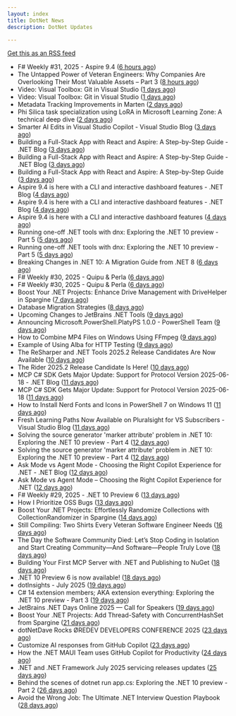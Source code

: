 ```yaml
---
layout: index
title: DotNet News
description: DotNet Updates

---
```


[Get this as an RSS feed](/dotnet.rss)

<!-- news_marker starts -->
- F# Weekly #31, 2025 - Aspire 9.4 ([6 hours ago](https://dotnetkicks.com/r/726523?url=https://sergeytihon.com/2025/08/02/f-weekly-31-2025-aspire-9-4/))
- The Untapped Power of Veteran Engineers: Why Companies Are Overlooking Their Most Valuable Assets – Part 3 ([8 hours ago](https://dotnettips.wordpress.com/2025/08/03/the-untapped-power-of-veteran-engineers-why-companies-are-overlooking-their-most-valuable-assets-part-3/))
- Video: Visual Toolbox: Git in Visual Studio ([1 days ago](https://dotnetkicks.com/r/726482?url=https://jesseliberty.com/2025/08/01/video-visual-toolbox-git-in-visual-studio/))
- Video: Visual Toolbox: Git in Visual Studio ([1 days ago](https://dotnetkicks.com/r/726471?url=https://jesseliberty.com/2025/08/01/video-visual-toolbox-git-in-visual-studio/))
- Metadata Tracking Improvements in Marten ([2 days ago](https://dotnetkicks.com/r/726440?url=https://jeremydmiller.com/2025/07/27/metadata-tracking-improvements-in-marten/))
- Phi Silica task specialization using LoRA in Microsoft Learning Zone: A technical deep dive ([2 days ago](https://dotnetkicks.com/r/726432?url=https://blogs.windows.com/windowsdeveloper/2025/07/31/phi-silica-task-specialization-using-lora-in-microsoft-learning-zone-a-technical-deep-dive/))
- Smarter AI Edits in Visual Studio Copilot - Visual Studio Blog ([3 days ago](https://dotnetkicks.com/r/726416?url=https://devblogs.microsoft.com/visualstudio/smarter-ai-edits-in-visual-studio-copilot/))
- Building a Full-Stack App with React and Aspire: A Step-by-Step Guide - .NET Blog ([3 days ago](https://dotnetkicks.com/r/726391?url=https://devblogs.microsoft.com/dotnet/new-aspire-app-with-react/))
- Building a Full-Stack App with React and Aspire: A Step-by-Step Guide - .NET Blog ([3 days ago](https://dotnetkicks.com/r/726383?url=https://devblogs.microsoft.com/dotnet/new-aspire-app-with-react/))
- Building a Full-Stack App with React and Aspire: A Step-by-Step Guide ([3 days ago](https://devblogs.microsoft.com/dotnet/new-aspire-app-with-react/))
- Aspire 9.4 is here with a CLI and interactive dashboard features - .NET Blog ([4 days ago](https://dotnetkicks.com/r/726313?url=https://devblogs.microsoft.com/dotnet/announcing-aspire-9-4/))
- Aspire 9.4 is here with a CLI and interactive dashboard features - .NET Blog ([4 days ago](https://dotnetkicks.com/r/726312?url=https://devblogs.microsoft.com/dotnet/announcing-aspire-9-4/))
- Aspire 9.4 is here with a CLI and interactive dashboard features ([4 days ago](https://devblogs.microsoft.com/dotnet/announcing-aspire-9-4/))
- Running one-off .NET tools with dnx: Exploring the .NET 10 preview - Part 5 ([5 days ago](https://dotnetkicks.com/r/726243?url=https://andrewlock.net/exploring-dotnet-10-preview-features-5-running-one-off-dotnet-tools-with-dnx/))
- Running one-off .NET tools with dnx: Exploring the .NET 10 preview - Part 5 ([5 days ago](https://andrewlock.net/exploring-dotnet-10-preview-features-5-running-one-off-dotnet-tools-with-dnx/))
- Breaking Changes in .NET 10: A Migration Guide from .NET 8 ([6 days ago](https://dotnetkicks.com/r/726040?url=https://www.mobilize.net/blog/dotnet8-to-dotnet10-migration-guide?utm_source=DNK-726040&utm_medium=DNK-726040&utm_content=DNK-726040&utm_campaign=DNK-726040))
- F# Weekly #30, 2025 - Quipu &amp; Perla ([6 days ago](https://dotnetkicks.com/r/726136?url=https://sergeytihon.com/2025/07/27/f-weekly-30-2025-quipu-perla/))
- F# Weekly #30, 2025 - Quipu &amp; Perla ([6 days ago](https://dotnetkicks.com/r/726122?url=https://sergeytihon.com/2025/07/27/f-weekly-30-2025-quipu-perla/))
- Boost Your .NET Projects: Enhance Drive Management with DriveHelper in Spargine ([7 days ago](https://dotnettips.wordpress.com/2025/07/27/boost-your-net-projects-enhance-drive-management-with-spargine/))
- Database Migration Strategies ([8 days ago](https://dotnetkicks.com/r/725997?url=https://codeopinion.com/database-migration-strategies/))
- Upcoming Changes to JetBrains .NET Tools ([9 days ago](https://blog.jetbrains.com/dotnet/2025/07/25/upcoming-changes-to-dotnet-tools/))
- Announcing Microsoft.PowerShell.PlatyPS 1.0.0 - PowerShell Team ([9 days ago](https://dotnetkicks.com/r/725935?url=https://devblogs.microsoft.com/powershell/announcing-platyps-100/))
- How to Combine MP4 Files on Windows Using FFmpeg ([9 days ago](https://dotnetkicks.com/r/725920?url=https://ardalis.com/combine-mp4-files-ffmpeg-windows/))
- Example of Using Alba for HTTP Testing ([9 days ago](https://dotnetkicks.com/r/725896?url=https://jeremydmiller.com/2025/07/24/example-of-using-alba-for-http-testing/))
- The ReSharper and .NET Tools 2025.2 Release Candidates Are Now Available ([10 days ago](https://blog.jetbrains.com/dotnet/2025/07/24/resharper-dot-net-tools-2025-2-release-candidate/))
- The Rider 2025.2 Release Candidate Is Here! ([10 days ago](https://blog.jetbrains.com/dotnet/2025/07/24/the-rider-2025-2-release-candidate/))
- MCP C# SDK Gets Major Update: Support for Protocol Version 2025-06-18 - .NET Blog ([11 days ago](https://dotnetkicks.com/r/725723?url=https://devblogs.microsoft.com/dotnet/mcp-csharp-sdk-2025-06-18-update/))
- MCP C# SDK Gets Major Update: Support for Protocol Version 2025-06-18 ([11 days ago](https://devblogs.microsoft.com/dotnet/mcp-csharp-sdk-2025-06-18-update/))
- How to Install Nerd Fonts and Icons in PowerShell 7 on Windows 11 ([11 days ago](https://dotnetkicks.com/r/725714?url=https://ardalis.com/install-nerd-fonts-terminal-icons-pwsh-7-win-11/))
- Fresh Learning Paths Now Available on Pluralsight for VS Subscribers - Visual Studio Blog ([11 days ago](https://dotnetkicks.com/r/725686?url=https://devblogs.microsoft.com/visualstudio/vss-pluralsight-2025-2/))
- Solving the source generator 'marker attribute' problem in .NET 10: Exploring the .NET 10 preview - Part 4 ([12 days ago](https://dotnetkicks.com/r/725644?url=https://andrewlock.net/exploring-dotnet-10-preview-features-4-solving-the-source-generator-marker-attribute-problem-in-dotnet-10/))
- Solving the source generator 'marker attribute' problem in .NET 10: Exploring the .NET 10 preview - Part 4 ([12 days ago](https://andrewlock.net/exploring-dotnet-10-preview-features-4-solving-the-source-generator-marker-attribute-problem-in-dotnet-10/))
- Ask Mode vs Agent Mode - Choosing the Right Copilot Experience for .NET - .NET Blog ([12 days ago](https://dotnetkicks.com/r/725623?url=https://devblogs.microsoft.com/dotnet/ask-mode-vs-agent-mode/))
- Ask Mode vs Agent Mode – Choosing the Right Copilot Experience for .NET ([12 days ago](https://devblogs.microsoft.com/dotnet/ask-mode-vs-agent-mode/))
- F# Weekly #29, 2025 - .NET 10 Preview 6 ([13 days ago](https://dotnetkicks.com/r/725471?url=https://sergeytihon.com/2025/07/19/f-weekly-29-2025-net-10-preview-6/))
- How I Prioritize OSS Bugs ([13 days ago](https://dotnetkicks.com/r/725466?url=https://jeremydmiller.com/2025/07/20/how-i-prioritize-oss-bugs/))
- Boost Your .NET Projects: Effortlessly Randomize Collections with CollectionRandomizer in Spargine ([14 days ago](https://dotnettips.wordpress.com/2025/07/20/boost-your-net-projects-effortlessly-randomize-collections-with-collectionrandomizer-in-spargine/))
- Still Compiling: Two Shirts Every Veteran Software Engineer Needs ([16 days ago](https://dotnettips.wordpress.com/2025/07/17/still-compiling-two-shirts-every-veteran-software-engineer-needs/))
- The Day the Software Community Died: Let’s Stop Coding in Isolation and Start Creating Community—And Software—People Truly Love ([18 days ago](https://dotnettips.wordpress.com/2025/07/16/the-day-the-software-community-died-lets-stop-coding-in-isolation-and-start-creating-community-and-software-people-truly-love/))
- Building Your First MCP Server with .NET and Publishing to NuGet ([18 days ago](https://devblogs.microsoft.com/dotnet/mcp-server-dotnet-nuget-quickstart/))
- .NET 10 Preview 6 is now available! ([18 days ago](https://devblogs.microsoft.com/dotnet/dotnet-10-preview-6/))
- dotInsights  -  July 2025 ([19 days ago](https://blog.jetbrains.com/dotnet/2025/07/15/dotinsights-july-2025/))
- C# 14 extension members; AKA extension everything: Exploring the .NET 10 preview - Part 3 ([19 days ago](https://andrewlock.net/exploring-dotnet-10-preview-features-3-csharp-14-extensions-members/))
- JetBrains .NET Days Online 2025 — Call for Speakers ([19 days ago](https://blog.jetbrains.com/dotnet/2025/07/14/jetbrains-net-days-online-2025-call-for-speakers/))
- Boost Your .NET Projects: Add Thread-Safety with ConcurrentHashSet from Spargine ([21 days ago](https://dotnettips.wordpress.com/2025/07/13/boost-your-net-projects-add-thread-safety-with-concurrenthashset-from-spargine/))
- dotNetDave Rocks ØREDEV DEVELOPERS CONFERENCE 2025 ([23 days ago](https://dotnettips.wordpress.com/2025/07/11/dotnetdave-rocks-oredev-developers-conference-2025/))
- Customize AI responses from GitHub Copilot ([23 days ago](https://devblogs.microsoft.com/dotnet/customize-ai-responses-from-github-copilot/))
- How the .NET MAUI Team uses GitHub Copilot for Productivity ([24 days ago](https://devblogs.microsoft.com/dotnet/maui-team-copilot-tips/))
- .NET and .NET Framework July 2025 servicing releases updates ([25 days ago](https://devblogs.microsoft.com/dotnet/dotnet-and-dotnet-framework-july-2025-servicing-updates/))
- Behind the scenes of dotnet run app.cs: Exploring the .NET 10 preview - Part 2 ([26 days ago](https://andrewlock.net/exploring-dotnet-10-preview-features-2-behind-the-scenes-of-dotnet-run-app.cs/))
- Avoid the Wrong Job: The Ultimate .NET Interview Question Playbook ([28 days ago](https://dotnettips.wordpress.com/2025/07/06/avoid-the-wrong-job-the-ultimate-net-interview-question-playbook/))

<!-- news_marker ends -->